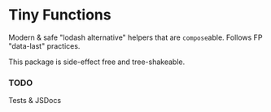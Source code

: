 # Tiny Functions

Modern & safe "lodash alternative" helpers that are `compose`able. Follows FP
"data-last" practices.

This package is side-effect free and tree-shakeable.

### TODO

Tests & JSDocs
